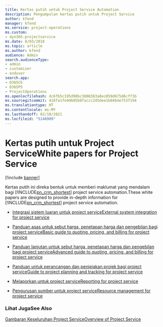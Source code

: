 ```yaml
---
title: Kertas putih untuk Project Service Automation
description: Pengumpulan kertas putih untuk Project Service
author: kfend
manager: kfend
ms.service: project-operations
ms.custom:
- dyn365-projectservice
ms.date: 8/03/2018
ms.topic: article
ms.author: kfend
audience: Admin
search.audienceType:
- admin
- customizer
- enduser
search.app:
- D365CE
- D365PS
- ProjectOperations
ms.openlocfilehash: dc6fb5c195d98bc3808383a8ec059d675d6cff3b
ms.sourcegitcommit: 418fa1fe9d605b8faccc2d5dee1b04b4e753f194
ms.translationtype: HT
ms.contentlocale: ms-MY
ms.lasthandoff: 02/10/2021
ms.locfileid: "5146989"
---
```

# <a name="white-papers-for-project-service"></a><span data-ttu-id="91072-103">Kertas putih untuk Project Service</span><span class="sxs-lookup"><span data-stu-id="91072-103">White papers for Project Service</span></span>

[!include [banner](../includes/psa-now-project-operations.md)]

<span data-ttu-id="91072-104">Kertas putih ini direka bentuk untuk memberi maklumat yang mendalam bagi [!INCLUDE[pn_crm_shortest](../includes/pn-crm-shortest.md)] project service automation.</span><span class="sxs-lookup"><span data-stu-id="91072-104">These white papers are designed to provide in-depth information for [!INCLUDE[pn_crm_shortest](../includes/pn-crm-shortest.md)] project service automation.</span></span>

-   [<span data-ttu-id="91072-105">Integrasi sistem luaran untuk project service</span><span class="sxs-lookup"><span data-stu-id="91072-105">External system integration for project service</span></span>](https://go.microsoft.com/fwlink/?LinkId=825445)

-   [<span data-ttu-id="91072-106">Panduan asas untuk sebut harga, penetapan harga dan pengebilan bagi project service</span><span class="sxs-lookup"><span data-stu-id="91072-106">Basic guide to quoting, pricing, and billing for project service</span></span>](https://go.microsoft.com/fwlink/?LinkId=825241)

-   [<span data-ttu-id="91072-107">Panduan lanjutan untuk sebut harga, penetapan harga dan pengebilan bagi project service</span><span class="sxs-lookup"><span data-stu-id="91072-107">Advanced guide to quoting, pricing, and billing for project service</span></span>](https://go.microsoft.com/fwlink/?LinkId=825242)

-   [<span data-ttu-id="91072-108">Panduan untuk perancangan dan penjejakan projek bagi project service</span><span class="sxs-lookup"><span data-stu-id="91072-108">Guide to project planning and tracking for project service</span></span>](https://go.microsoft.com/fwlink/?LinkId=825243)

-   [<span data-ttu-id="91072-109">Melaporkan untuk project service</span><span class="sxs-lookup"><span data-stu-id="91072-109">Reporting for project service</span></span>](https://go.microsoft.com/fwlink/?LinkId=825446)

-   [<span data-ttu-id="91072-110">Pengurusan sumber untuk project service</span><span class="sxs-lookup"><span data-stu-id="91072-110">Resource management for project service</span></span>](https://go.microsoft.com/fwlink/?LinkId=825244)

### <a name="see-also"></a><span data-ttu-id="91072-111">Lihat Juga</span><span class="sxs-lookup"><span data-stu-id="91072-111">See Also</span></span>
 [<span data-ttu-id="91072-112">Gambaran Keseluruhan Project Service</span><span class="sxs-lookup"><span data-stu-id="91072-112">Overview of Project Service</span></span>](../psa/overview.md)
